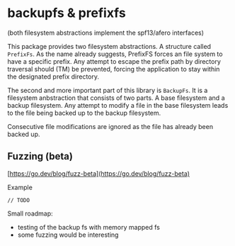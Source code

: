 # backupfs & prefixfs

(both filesystem abstractions implement the spf13/afero interfaces)

This package provides two filesystem abstractions.
A structure called `PrefixFs`. As the name already suggests, PrefixFS forces an file system to have a specific prefix.
Any attempt to escape the prefix path by directory traversal should (TM) be prevented, forcing the application to stay within the designated prefix directory.


The second and more important part of this library is `BackupFs`.
It is a filesystem anbstraction that consists of two parts.
A base filesystem and a backup filesystem.
Any attempt to modify a file in the base filesystem leads to the file being backed up to the backup filesystem.

Consecutive file modifications are ignored as the file has already been backed up.

## Fuzzing (beta)

[https://go.dev/blog/fuzz-beta](https://go.dev/blog/fuzz-beta)

Example
```
// TODO
```

Small roadmap:

- testing of the backup fs with memory mapped fs
- some fuzzing would be interesting